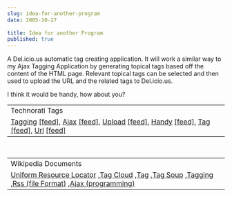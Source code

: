 ```yaml
---
slug: idea-for-another-program
date: 2005-10-27
 
title: Idea for another Program
published: true
---
```

A Del.icio.us automatic tag creating application.  It will work a similar way to my Ajax Tagging Application by generating topical tags based off the content of the HTML page.  Relevant topical tags can be selected and then used to upload the URL and the related tags to Del.icio.us.<p />I think it would be handy, how about you?<p /><table class="TechnoratiHead TagHeader">
<tr><td>Technorati Tags</td></tr>
<tr class="Technorati"><td>
<a href="https://paul.kinlan.me/tags/Tagging" class="Tag" rel="tag">Tagging</a> <a href="http://feeds.technorati.com/feed/posts/tag/Tagging" class="Tag">[feed]</a>, <a href="https://paul.kinlan.me/tags/Ajax" class="Tag" rel="tag">Ajax</a> <a href="http://feeds.technorati.com/feed/posts/tag/Ajax" class="Tag">[feed]</a>, <a href="https://paul.kinlan.me/tags/Upload" class="Tag" rel="tag">Upload</a> <a href="http://feeds.technorati.com/feed/posts/tag/Upload" class="Tag">[feed]</a>, <a href="https://paul.kinlan.me/tags/Handy" class="Tag" rel="tag">Handy</a> <a href="http://feeds.technorati.com/feed/posts/tag/Handy" class="Tag">[feed]</a>, <a href="https://paul.kinlan.me/tags/Tag" class="Tag" rel="tag">Tag</a> <a href="http://feeds.technorati.com/feed/posts/tag/Tag" class="Tag">[feed]</a>, <a href="https://paul.kinlan.me/tags/Url" class="Tag" rel="tag">Url</a> <a href="http://feeds.technorati.com/feed/posts/tag/Url" class="Tag">[feed]</a>
</td></tr>
</table><br /><table class="TechnoratiHead TagHeader">
<tr><td>Wikipedia Documents</td></tr>
<tr class="Technorati"><td>
<a href="http://en.wikipedia.org/wiki/Uniform_Resource_Locator">Uniform Resource Locator</a> ,<a href="http://en.wikipedia.org/wiki/Tag_cloud">Tag Cloud</a> ,<a href="http://en.wikipedia.org/wiki/Tag">Tag</a> ,<a href="http://en.wikipedia.org/wiki/Tag_Soup">Tag Soup</a> ,<a href="http://en.wikipedia.org/wiki/Tagging">Tagging</a> ,<a href="http://en.wikipedia.org/wiki/RSS_(file_format)">Rss (file Format)</a> ,<a href="http://en.wikipedia.org/wiki/Ajax_(programming)">Ajax (programming)</a>
</td></tr>
</table><div class="blogger-post-footer"><img class="posterous_download_image" src="https://blogger.googleusercontent.com/tracker/8109338-113043902845133104?l=www.kinlan.co.uk%2Findex.html" height="1" alt="" width="1" /></div>

